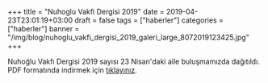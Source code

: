 +++
title = "Nuhoglu Vakfi Dergisi 2019"
date = 2019-04-23T23:01:19+03:00
draft = false
tags = ["haberler"]
categories = ["haberler"]
banner = "/img/blog/nuhoglu_vakfi_dergisi_2019_galeri_large_8072019123425.jpg"
+++

Nuhoğlu Vakfı Dergisi 2019 sayısı 23 Nisan'daki aile buluşmamızda dağıtıldı. PDF formatında indirmek için [tıklayınız](https://github.com/mertnuhoglu/nuhogluvakfi/raw/master/dergi/nuhoglu_vakfi_dergi_2019.pdf).

<a data-fancybox="galeri" href="https://github.com/mertnuhoglu/nuhogluvakfi/raw/master/dergi/nuhoglu_vakfi_dergi_2019.pdf" class="fullink"><img src="/img/blog/nuhoglu_vakfi_dergisi_2019_galeri_large_8072019123425.jpg" alt=""></a>
